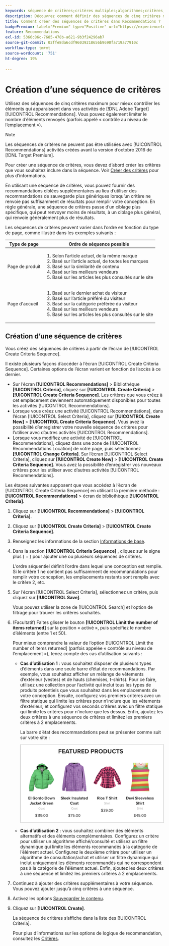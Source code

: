 ```yaml
---
keywords: séquence de critères;critères multiples;algorithmes;critères;critères de recommandations;séquence;nombre limite d’éléments renvoyés;contrôle au niveau de l’emplacement;emplacement
description: Découvrez comment définir des séquences de cinq critères maximum pour mieux contrôler les éléments qui apparaissent dans vos activités Recommendations.
title: Comment créer des séquences de critères dans Recommendations ?
badgePremium: label="Premium" type="Positive" url="https://experienceleague.adobe.com/docs/target/using/introduction/intro.html?lang=en#premium newtab=true" tooltip="Voir ce qui est inclus dans Target Premium."
feature: Recommendations
exl-id: 5366c86c-7685-478b-a621-9b3f24296ab7
source-git-commit: 02ffe8da6cdf96039218656b9690fa719a77910c
workflow-type: tm+mt
source-wordcount: '751'
ht-degree: 19%

---
```


# Création d’une séquence de critères

Utilisez des séquences de cinq critères maximum pour mieux contrôler les éléments qui apparaissent dans vos activités de [!DNL Adobe Target] [!UICONTROL Recommendations]. Vous pouvez également limiter le nombre d’éléments renvoyés (parfois appelé « contrôle au niveau de l’emplacement »).

>[!NOTE]
>
>Les séquences de critères ne peuvent pas être utilisées avec [!UICONTROL Recommendations] activités créées avant la version d’octobre 2016 de [!DNL Target Premium].

Pour créer une séquence de critères, vous devez d’abord créer les critères que vous souhaitez inclure dans la séquence. Voir [Créer des critères](/help/main/c-recommendations/c-algorithms/create-new-algorithm.md) pour plus d’informations.

En utilisant une séquence de critères, vous pouvez fournir des recommandations ciblées supplémentaires au lieu d’utiliser des recommandations de sauvegarde plus génériques lorsqu’un critère ne renvoie pas suffisamment de résultats pour remplir votre conception. En règle générale, une séquence de critères passe d’un ciblage plus spécifique, qui peut renvoyer moins de résultats, à un ciblage plus général, qui renvoie généralement plus de résultats.

Les séquences de critères peuvent varier dans l’ordre en fonction du type de page, comme illustré dans les exemples suivants :

| Type de page | Ordre de séquence possible |
| --- | --- |
| Page de produit | <ol><li>Selon l’article actuel, de la même marque</li><li>Basé sur l’article actuel, de toutes les marques</li><li>Basé sur la similarité de contenu</li><li>Basé sur les meilleurs vendeurs</li><li>Basé sur les articles les plus consultés sur le site</li></ol> |
| Page d&#39;accueil | <ol><li>Basé sur le dernier achat du visiteur </li><li>Basé sur l’article préféré du visiteur</li><li>Basé sur la catégorie préférée du visiteur</li><li>Basé sur les meilleurs vendeurs</li><li>Basé sur les articles les plus consultés sur le site</li></ol> |

## Création d’une séquence de critères

Vous créez des séquences de critères à partir de l’écran de [!UICONTROL Create Criteria Sequence].

Il existe plusieurs façons d’accéder à l’écran [!UICONTROL Create Criteria Sequence]. Certaines options de l’écran varient en fonction de l’accès à ce dernier.

* Sur l’écran **[!UICONTROL Recommendations]** > Bibliothèque **[!UICONTROL Criteria]**, cliquez sur **[!UICONTROL Create Criteria]** > **[!UICONTROL Create Criteria Sequence]**. Les critères que vous créez à cet emplacement deviennent automatiquement disponibles pour toutes les activités [!UICONTROL Recommendations].
* Lorsque vous créez une activité [!UICONTROL Recommendations], dans l’écran [!UICONTROL Select Criteria], cliquez sur **[!UICONTROL Create New]** > **[!UICONTROL Create Criteria Sequence]**. Vous avez la possibilité d’enregistrer votre nouvelle séquence de critères pour l’utiliser avec d’autres activités [!UICONTROL Recommendations].
* Lorsque vous modifiez une activité de [!UICONTROL Recommendations], cliquez dans une zone de [!UICONTROL Recommendations Location] de votre page, puis sélectionnez **[!UICONTROL Change Criteria]**. Sur l’écran [!UICONTROL Select Criteria], cliquez sur **[!UICONTROL Create New]** > **[!UICONTROL Create Criteria Sequence]**. Vous avez la possibilité d’enregistrer vos nouveaux critères pour les utiliser avec d’autres activités [!UICONTROL Recommendations].

Les étapes suivantes supposent que vous accédez à l’écran de [!UICONTROL Create Criteria Sequence] en utilisant la première méthode : **[!UICONTROL Recommendations]** > écran de bibliothèque **[!UICONTROL Criteria]**.

1. Cliquez sur **[!UICONTROL Recommendations]** > **[!UICONTROL Criteria]**.

1. Cliquez sur **[!UICONTROL Create Criteria]** > **[!UICONTROL Create Criteria Sequence]**.

1. Renseignez les informations de la section [Informations de base](/help/main/c-recommendations/c-algorithms/create-new-algorithm.md#info).

1. Dans la section **[!UICONTROL Criteria Sequence]** , cliquez sur le signe plus ( + ) pour ajouter une ou plusieurs séquences de critères.

   L’ordre séquentiel définit l’ordre dans lequel une conception est remplie. Si le critère 1 ne contient pas suffisamment de recommandations pour remplir votre conception, les emplacements restants sont remplis avec le critère 2, etc.

1. Sur l’écran [!UICONTROL Select Criteria], sélectionnez un critère, puis cliquez sur **[!UICONTROL Save]**.

   Vous pouvez utiliser la zone de [!UICONTROL Search] et l’option de filtrage pour trouver les critères souhaités.

1. (Facultatif) Faites glisser le bouton **[!UICONTROL Limit the number of items returned]** sur la position « activé », puis spécifiez le nombre d’éléments (entre 1 et 50).

   Pour mieux comprendre la valeur de l’option [!UICONTROL Limit the number of items returned] (parfois appelée « contrôle au niveau de l’emplacement »), tenez compte des cas d’utilisation suivants :

   * **Cas d’utilisation 1** : vous souhaitez disposer de plusieurs types d’éléments dans une seule barre d’état de recommandations. Par exemple, vous souhaitez afficher un mélange de vêtements d’extérieur (vestes) et de hauts (chemises, t-shirts). Pour ce faire, utilisez une collection pour l’activité qui inclut tous les types de produits potentiels que vous souhaitez dans les emplacements de votre conception. Ensuite, configurez vos premiers critères avec un filtre statique qui limite les critères pour n’inclure que les vêtements d’extérieur, et configurez vos seconds critères avec un filtre statique qui limite les critères pour n’inclure que les dessus. Enfin, ajoutez les deux critères à une séquence de critères et limitez les premiers critères à 2 emplacements.

     La barre d’état des recommandations peut se présenter comme suit sur votre site :

     ![Bac de recommandations des produits en vedette](/help/main/c-recommendations/c-algorithms/assets/featured-products.png)

   * **Cas d’utilisation 2** : vous souhaitez combiner des éléments alternatifs et des éléments complémentaires. Configurez un critère pour utiliser un algorithme affiché/consulté et utilisez un filtre dynamique qui limite les éléments recommandés à la catégorie de l’élément actuel. Configurez le deuxième critère pour utiliser un algorithme de consultation/achat et utiliser un filtre dynamique qui inclut uniquement les éléments recommandés qui ne correspondent pas à la catégorie de l’élément actuel. Enfin, ajoutez les deux critères à une séquence et limitez les premiers critères à 2 emplacements.

1. Continuez à ajouter des critères supplémentaires à votre séquence. Vous pouvez ajouter jusqu’à cinq critères à une séquence.

1. Activez les options [Sauvegarder le contenu](/help/main/c-recommendations/c-algorithms/create-new-algorithm.md#content).

1. Cliquez sur **[!UICONTROL Create]**.

   La séquence de critères s’affiche dans la liste des [!UICONTROL Criteria].

   Pour plus d’informations sur les options de logique de recommandation, consultez les [Critères](/help/main/c-recommendations/c-algorithms/algorithms.md).
